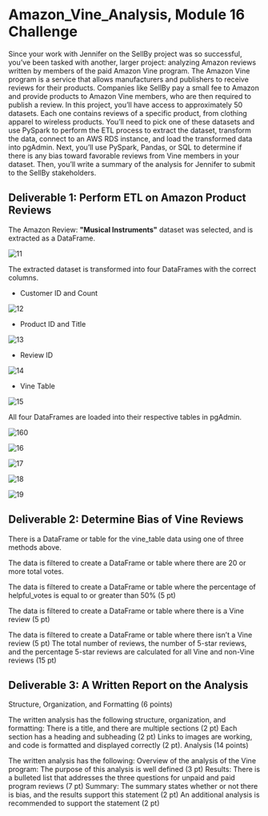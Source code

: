 # Amazon_Vine_Analysis, Module 16 Challenge

Since your work with Jennifer on the SellBy project was so successful, you’ve been tasked with another, larger project: analyzing Amazon reviews written by members of the paid Amazon Vine program. The Amazon Vine program is a service that allows manufacturers and publishers to receive reviews for their products. Companies like SellBy pay a small fee to Amazon and provide products to Amazon Vine members, who are then required to publish a review.
In this project, you’ll have access to approximately 50 datasets. Each one contains reviews of a specific product, from clothing apparel to wireless products. You’ll need to pick one of these datasets and use PySpark to perform the ETL process to extract the dataset, transform the data, connect to an AWS RDS instance, and load the transformed data into pgAdmin. Next, you’ll use PySpark, Pandas, or SQL to determine if there is any bias toward favorable reviews from Vine members in your dataset. Then, you’ll write a summary of the analysis for Jennifer to submit to the SellBy stakeholders.


## Deliverable 1: Perform ETL on Amazon Product Reviews 

The Amazon Review: **"Musical Instruments"** dataset was selected, and is extracted as a DataFrame.

![11](Images/11.png)

The extracted dataset is transformed into four DataFrames with the correct columns.

* Customer ID and Count

![12](Images/12.png)

* Product ID and Title

![13](Images/13.png)

* Review ID

![14](Images/14.png)

* Vine Table

![15](Images/15.png)

All four DataFrames are loaded into their respective tables in pgAdmin.

![160](Images/160.png)

![16](Images/16.png)

![17](Images/17.png)

![18](Images/18.png)

![19](Images/19.png)


## Deliverable 2: Determine Bias of Vine Reviews

There is a DataFrame or table for the vine_table data using one of three methods above.



The data is filtered to create a DataFrame or table where there are 20 or more total votes.



The data is filtered to create a DataFrame or table where the percentage of helpful_votes is equal to or greater than 50% (5 pt)



The data is filtered to create a DataFrame or table where there is a Vine review (5 pt)



The data is filtered to create a DataFrame or table where there isn’t a Vine review (5 pt)
The total number of reviews, the number of 5-star reviews, and the percentage 5-star reviews are calculated for all Vine and non-Vine reviews (15 pt)




## Deliverable 3: A Written Report on the Analysis

Structure, Organization, and Formatting (6 points)

The written analysis has the following structure, organization, and formatting:
There is a title, and there are multiple sections (2 pt)
Each section has a heading and subheading (2 pt)
Links to images are working, and code is formatted and displayed correctly (2 pt).
Analysis (14 points)

The written analysis has the following:
Overview of the analysis of the Vine program:
The purpose of this analysis is well defined (3 pt)
Results:
There is a bulleted list that addresses the three questions for unpaid and paid program reviews (7 pt)
Summary:
The summary states whether or not there is bias, and the results support this statement (2 pt)
An additional analysis is recommended to support the statement (2 pt)